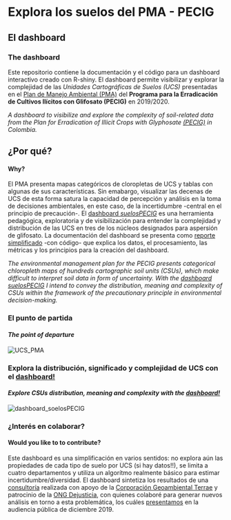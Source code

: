 # Explora los suelos del PMA - PECIG 

## El dashboard
### The dashboard
 
 Este repositorio contiene la documentación y el código para un dashboard interactivo creado con R-shiny. El dashboard permite visibilizar y explorar la complejidad de las *Unidades Cartográficas de Suelos (UCS)* presentadas en el [Plan de Manejo Ambiental (PMA)](https://www.anla.gov.co/proyectos-anla/proyectos-de-interes-en-evaluacion-pecig) del **Programa para la Erradicación de Cultivos Ilícitos con Glifosato (PECIG)** en 2019/2020.
 
*A dashboard to visibilize and explore the complexity of soil-related data from the Plan for Erradication of Illicit Crops with Glyphosate [(PECIG)](https://www.anla.gov.co/proyectos-anla/proyectos-de-interes-en-evaluacion-pecig) in Colombia.*

## ¿Por qué?
#### Why?

El PMA presenta mapas categóricos de cloropletas de UCS y tablas con algunas de sus características. Sin emabargo, visualizar las decenas de UCS de esta forma satura la capacidad de percepción y análisis en la toma de decisiones ambientales, en este caso, de la incertidumbre -central en el principio de precaución-. El [dashboard *suelosPECIG*](https://cmguiob.shinyapps.io/suelosPECIG/) es una herramienta pedagógica, exploratoria y de visibilización para entender la complejidad y distribución de las UCS en tres de los núcleos designados para aspersión de glifosato. La documentación del dashboard se presenta como [reporte simplificado](https://github.com/cmguiob/UCS_PECIG_dashaboard/tree/main/Reporte) -con código- que explica los datos, el procesamiento, las métricas y los principios para la creación del dashboard.

*The environmental management plan for the PECIG presents categorical chloropleth maps of hundreds cartographic soil units (CSUs), which make difficult to interpret soil data in form of uncertainty. With the [dashboard *suelosPECIG*](https://cmguiob.shinyapps.io/suelosPECIG/) I intend to convey the distribution, meaning and complexity of CSUs within the framework of the precautionary principle in environmental decision-making.*

### El punto de partida
#### *The point of departure*

![UCS_PMA](https://raw.githubusercontent.com/cmguiob/UCS_PECIG_dashaboard/main/UCS_San%20Jose_PMA.jpg)

### Explora la distribución, significado y complejidad de UCS con el [dashboard!](https://cmguiob.shinyapps.io/suelosPECIG/)
#### *Explore CSUs distribution, meaning and complexity with the [dashboard!](https://cmguiob.shinyapps.io/suelosPECIG/)*

![dashboard_soelosPECIG](https://github.com/cmguiob/UCS_PECIG_dashaboard/raw/main/app_gif.gif)

### ¿Interés en colaborar?
#### Would you like to to contribute?

Este dashboard es una simplificación en varios sentidos: no explora aún las propiedades de cada tipo de suelo por UCS (si hay datos!!), se limita a cuatro departamentos y utiliza un algorítmo realmente básico para estimar incertidumbre/diversidad. El dashboard sintetiza los resultados de una [consultoría](https://c337b8bf-6dae-4ebe-9a71-68b759c9d01e.filesusr.com/ugd/302d3c_be8a0e0f57ae4a4484e502664722b442.pdf) realizada con apoyo de la  [Corporación Geoambiental Terrae](https://www.terraegeoambiental.org/) y patrocinio de la [ONG Dejusticia](https://www.dejusticia.org/por-que-dijimos-no-a-las-fumigaciones-aereas-con-glifosato-durante-una-audiencia-publica/), con quienes colaboré para generar nuevos análisis en torno a esta problemática, los cuáles [presentamos](https://c337b8bf-6dae-4ebe-9a71-68b759c9d01e.filesusr.com/ugd/302d3c_3fac02b7c1524de9bd8d273adb722dd9.pdf) en la audiencia pública de diciembre 2019.




